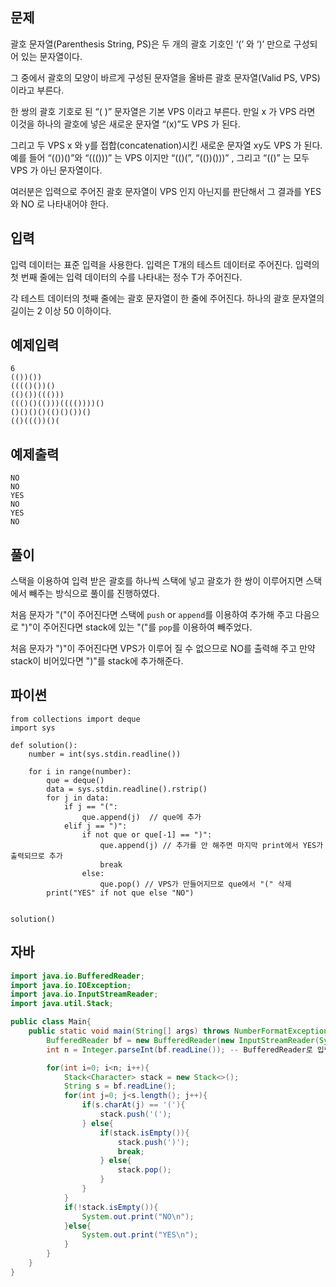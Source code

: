 ## 문제
괄호 문자열(Parenthesis String, PS)은 두 개의 괄호 기호인 ‘(’ 와 ‘)’ 만으로 구성되어 있는 문자열이다.   
   
그 중에서 괄호의 모양이 바르게 구성된 문자열을 올바른 괄호 문자열(Valid PS, VPS)이라고 부른다.   
   
한 쌍의 괄호 기호로 된 “( )” 문자열은 기본 VPS 이라고 부른다. 만일 x 가 VPS 라면 이것을 하나의 괄호에 넣은 새로운 문자열 “(x)”도 VPS 가 된다.    
   
그리고 두 VPS x 와 y를 접합(concatenation)시킨 새로운 문자열 xy도 VPS 가 된다. 예를 들어 “(())()”와 “((()))” 는 VPS 이지만 “(()(”, “(())()))” , 그리고 “(()” 는 모두 VPS 가 아닌 문자열이다.    
   
여러분은 입력으로 주어진 괄호 문자열이 VPS 인지 아닌지를 판단해서 그 결과를 YES 와 NO 로 나타내어야 한다.   
   
## 입력
입력 데이터는 표준 입력을 사용한다. 입력은 T개의 테스트 데이터로 주어진다. 입력의 첫 번째 줄에는 입력 데이터의 수를 나타내는 정수 T가 주어진다.   
   
각 테스트 데이터의 첫째 줄에는 괄호 문자열이 한 줄에 주어진다. 하나의 괄호 문자열의 길이는 2 이상 50 이하이다. 
   
## 예제입력
```
6
(())())
(((()())()
(()())((()))
((()()(()))(((())))()
()()()()(()()())()
(()((())()(
```
   
## 예제출력
```
NO
NO
YES
NO
YES
NO
```
   
## 풀이
스택을 이용하여 입력 받은 괄호를 하나씩 스택에 넣고 괄호가 한 쌍이 이루어지면 스택에서 빼주는 방식으로 풀이를 진행하였다.   
   
처음 문자가 "("이 주어진다면 스택에 `push` or `append`를 이용하여 추가해 주고 다음으로 ")"이 주어진다면 stack에 있는 "("를 `pop`를 이용하여 빼주었다.   
   
처음 문자가 ")"이 주어진다면 VPS가 이루어 질 수 없으므로 NO를 출력해 주고 만약 stack이 비어있다면 ")"를 stack에 추가해준다.   
   
## 파이썬
```python3
from collections import deque
import sys

def solution():
    number = int(sys.stdin.readline())
    
    for i in range(number):
        que = deque()
        data = sys.stdin.readline().rstrip()  
        for j in data:
            if j == "(":
                que.append(j)  // que에 추가
            elif j == ")":
                if not que or que[-1] == ")": 
                    que.append(j) // 추가를 안 해주면 마지막 print에서 YES가 출력되므로 추가
                    break
                else:
                    que.pop() // VPS가 만들어지므로 que에서 "(" 삭제
        print("YES" if not que else "NO")
                
            
solution()
```
   
## 자바
```java
import java.io.BufferedReader;
import java.io.IOException;
import java.io.InputStreamReader;
import java.util.Stack;

public class Main{
    public static void main(String[] args) throws NumberFormatException, IOException{
        BufferedReader bf = new BufferedReader(new InputStreamReader(System.in)); -- 입력
        int n = Integer.parseInt(bf.readLine()); -- BufferedReader로 입력 받으면 str이므로 int로 바꿔준다

        for(int i=0; i<n; i++){
            Stack<Character> stack = new Stack<>();
            String s = bf.readLine();
            for(int j=0; j<s.length(); j++){
                if(s.charAt(j) == '('){
                    stack.push('(');
                } else{
                    if(stack.isEmpty()){
                        stack.push(')');
                        break;
                    } else{
                        stack.pop();
                    }
                }
            }
            if(!stack.isEmpty()){
                System.out.print("NO\n");
            }else{
                System.out.print("YES\n");
            }
        }
    }
}
```
